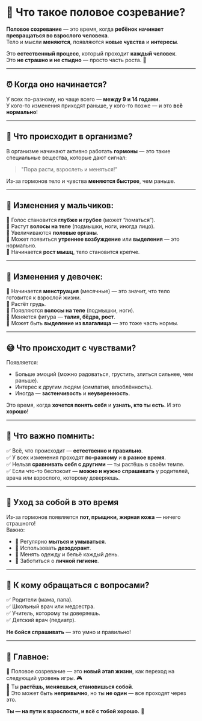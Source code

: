 # 🌱 Что такое половое созревание?

**Половое созревание** — это время, когда **ребёнок начинает превращаться во взрослого человека**.  
Тело и мысли **меняются**, появляются **новые чувства** и **интересы**.  

Это **естественный процесс**, который проходит **каждый человек**.  
Это **не страшно и не стыдно** — просто часть роста. 💛

---

## ⏰ Когда оно начинается?

У всех по-разному, но чаще всего — **между 9 и 14 годами**.  
У кого-то изменения приходят раньше, у кого-то позже — и это **всё нормально**!

---

## 🧠 Что происходит в организме?

В организме начинают активно работать **гормоны** — это такие специальные вещества, которые дают сигнал:  
> "Пора расти, взрослеть и меняться!"

Из-за гормонов тело и чувства **меняются быстрее**, чем раньше.

---

## 👦 Изменения у мальчиков:

🔹 Голос становится **глубже и грубее** (может “ломаться”).  
🔹 Растут **волосы на теле** (подмышки, ноги, иногда лицо).  
🔹 Увеличиваются **половые органы**.  
🔹 Может появиться **утреннее возбуждение** или **выделения** — это нормально.  
🔹 Начинается **рост мышц**, тело становится крепче.

---

## 👧 Изменения у девочек:

🔹 Начинается **менструация** (месячные) — это значит, что тело готовится к взрослой жизни.  
🔹 Растёт грудь.  
🔹 Появляются **волосы на теле** (подмышки, ноги).  
🔹 Меняется фигура — **талия, бёдра, рост**.  
🔹 Может быть **выделение из влагалища** — это тоже часть нормы.

---

## 😅 Что происходит с чувствами?

Появляется:
- Больше эмоций (можно радоваться, грустить, злиться сильнее, чем раньше).  
- Интерес к другим людям (симпатия, влюблённость).  
- Иногда — **застенчивость** и **неуверенность**.

Это время, когда **хочется понять себя** и **узнать, кто ты есть**. И это **хорошо**!

---

## 📌 Что важно помнить:

✅ Всё, что происходит — **естественно и правильно**.  
✅ У всех изменения проходят **по-разному** и **в разное время**.  
✅ Нельзя **сравнивать себя с другими** — ты растёшь в своём темпе.  
✅ Если что-то беспокоит — **можно и нужно спрашивать** у родителей, врача или взрослого, которому доверяешь.

---

## 🧼 Уход за собой в это время

Из-за гормонов появляется **пот, прыщики, жирная кожа** — ничего страшного!  
Важно:
- 🧴 Регулярно **мыться и умываться**.  
- 🧽 Использовать **дезодорант**.  
- 🧦 Менять одежду и бельё каждый день.  
- 🧼 Заботиться о **личной гигиене**.

---

## 🙋 К кому обращаться с вопросами?

✅ Родители (мама, папа).  
✅ Школьный врач или медсестра.  
✅ Учитель, которому ты доверяешь.  
✅ Детский врач (педиатр).  

**Не бойся спрашивать** — это умно и правильно!

---

## 🌟 Главное:

🔸 Половое созревание — это **новый этап жизни**, как переход на следующий уровень игры. 🎮  
🔸 Ты **растёшь, меняешься, становишься собой**.  
🔸 Это может быть **непривычно**, но ты **не один** — все проходят через это.  

**Ты — на пути к взрослости, и всё с тобой хорошо.** 💖
